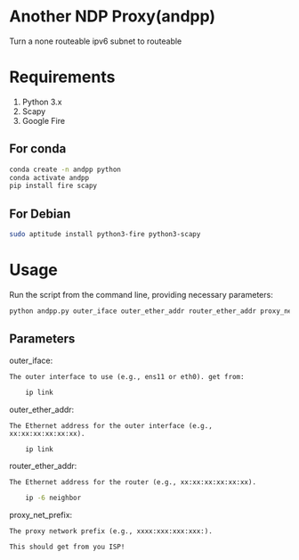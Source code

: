 # Another NDP Proxy(andpp)
Turn a none routeable ipv6 subnet to routeable

# Requirements
1. Python 3.x
2. Scapy
3. Google Fire

## For conda
```bash
conda create -n andpp python
conda activate andpp
pip install fire scapy
```

## For Debian
```bash
sudo aptitude install python3-fire python3-scapy
```

# Usage
Run the script from the command line, providing necessary parameters:

```bash
python andpp.py outer_iface outer_ether_addr router_ether_addr proxy_net_prefix
```

## Parameters
outer_iface:

    The outer interface to use (e.g., ens11 or eth0). get from:
```bash
    ip link
```

outer_ether_addr:

    The Ethernet address for the outer interface (e.g., xx:xx:xx:xx:xx:xx).
```bash
    ip link
```

router_ether_addr: 

    The Ethernet address for the router (e.g., xx:xx:xx:xx:xx:xx).

```bash
    ip -6 neighbor
```

proxy_net_prefix: 

    The proxy network prefix (e.g., xxxx:xxx:xxx:xxx:). 
    
    This should get from you ISP!
